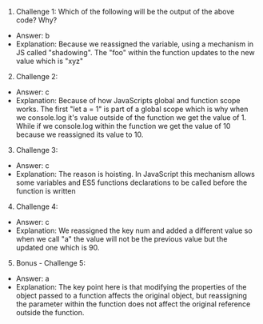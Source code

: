1. Challenge 1:
Which of the following will be the output of the above code? Why?
 - Answer: b
 - Explanation: Because we reassigned the variable, using a mechanism in JS called "shadowing". The "foo" within the function updates to the new value which is "xyz"


2. Challenge 2:
  - Answer: c
  - Explanation: Because of how JavaScripts global and function scope works. The first "let a = 1" is part of a global scope which is why when we console.log it's value outside of the function we get the value of 1. While if we console.log within the function we get the value of 10 because we reassigned its value to 10.


3. Challenge 3:
  - Answer: c
  - Explanation: The reason is hoisting. In JavaScript this mechanism allows some variables and ES5 functions declarations to be called before the function is written 


4. Challenge 4:
  - Answer: c
  - Explanation: We reassigned the key num and added a different value so when we call "a" the value will not be the previous value but the updated one which is 90.


5. Bonus - Challenge 5:
  - Answer: a
  - Explanation: The key point here is that modifying the properties of the object passed to a function affects the original object, but reassigning the parameter within the function does not affect the original reference outside the function.
